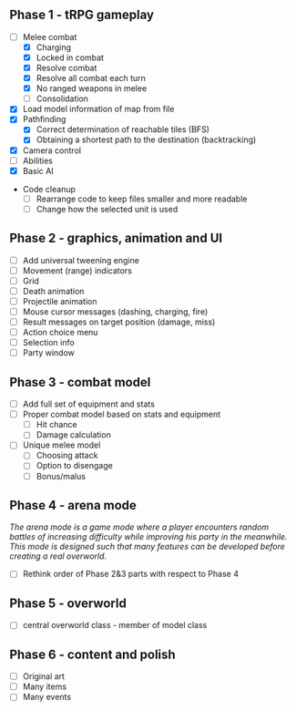 Phase 1 - tRPG gameplay
------------------
- [ ] Melee combat
  - [x] Charging
  - [x] Locked in combat
  - [x] Resolve combat
  - [x] Resolve all combat each turn
  - [x] No ranged weapons in melee
  - [ ] Consolidation
- [x] Load model information of map from file
- [x] Pathfinding
  - [x] Correct determination of reachable tiles (BFS)
  - [x] Obtaining a shortest path to the destination (backtracking)
- [x] Camera control
- [ ] Abilities
- [x] Basic AI
- Code cleanup
  - [ ] Rearrange code to keep files smaller and more readable
  - [ ] Change how the selected unit is used

Phase 2 - graphics, animation and UI
------------------
- [ ] Add universal tweening engine
- [ ] Movement (range) indicators
- [ ] Grid
- [ ] Death animation
- [ ] Projectile animation
- [ ] Mouse cursor messages (dashing, charging, fire)
- [ ] Result messages on target position (damage, miss)
- [ ] Action choice menu
- [ ] Selection info
- [ ] Party window

Phase 3 - combat model
------------------
- [ ] Add full set of equipment and stats
- [ ] Proper combat model based on stats and equipment
  - [ ] Hit chance
  - [ ] Damage calculation
- [ ] Unique melee model
  - [ ] Choosing attack
  - [ ] Option to disengage
  - [ ] Bonus/malus

Phase 4 - arena mode
------------------
*The arena mode is a game mode where a player encounters random battles of increasing difficulty while improving his party in the meanwhile.*
*This mode is designed such that many features can be developed before creating a real overworld.*
- [ ] Rethink order of Phase 2&3 parts with respect to Phase 4

Phase 5 - overworld
------------------
- [ ] central overworld class - member of model class

Phase 6 - content and polish
------------------
- [ ] Original art
- [ ] Many items
- [ ] Many events
